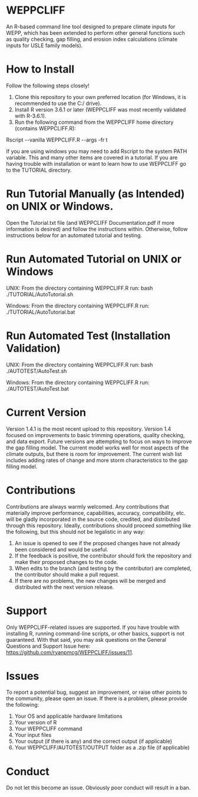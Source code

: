 # WEPPCLIFF
An R-based command line tool designed to prepare climate inputs for WEPP, which has been extended to perform other general functions such as quality checking, gap filling, and erosion index calculations (climate inputs for USLE family models).

# How to Install
Follow the following steps closely! 

1. Clone this repository to your own preferred location (for Windows, it is recommended to use the C:/ drive).
2. Install R version 3.6.1 or later (WEPPCLIFF was most recently validated with R-3.6.1).
3. Run the following command from the WEPPCLIFF home directory (contains WEPPCLIFF.R):

Rscript --vanilla WEPPCLIFF.R --args -fr t

If you are using windows you may need to add Rscript to the system PATH variable. This and many other items are covered in a tutorial. If you are having trouble with installation or want to learn how to use WEPPCLIFF go to the TUTORIAL directory.

# Run Tutorial Manually (as Intended) on UNIX or Windows.
Open the Tutorial.txt file (and WEPPCLIFF Documentation.pdf if more information is desired) and follow the instructions within. Otherwise, follow instructions below for an automated tutorial and testing.

# Run Automated Tutorial on UNIX or Windows
UNIX: From the directory containing WEPPCLIFF.R run: bash ./TUTORIAL/AutoTutorial.sh

Windows: From the directory containing WEPPCLIFF.R run: ./TUTORIAL/AutoTutorial.bat

# Run Automated Test (Installation Validation)
UNIX: From the directory containing WEPPCLIFF.R run: bash ./AUTOTEST/AutoTest.sh

Windows: From the directory containing WEPPCLIFF.R run: ./AUTOTEST/AutoTest.bat

# Current Version
Version 1.4.1 is the most recent upload to this repository. Version 1.4 focused on improvements to basic trimming operations, quality checking, and data export. Future versions are attempting to focus on ways to improve the gap filling model. The current model works well for most aspects of the climate outputs, but there is room for improvement. The current wish list includes adding rates of change and more storm characteristics to the gap filling model.

# Contributions
Contributions are always warmly welcomed. Any contributions that materially improve performance, capabilities, accuracy, compatibility, etc. will be gladly incorporated in the source code, credited, and distributed through this repository. Ideally, contributions should proceed something like the following, but this should not be legalistic in any way:
1. An issue is opened to see if the proposed changes have not already been considered and would be useful.
2. If the feedback is positive, the contributor should fork the repository and make their proposed changes to the code.
3. When edits to the branch (and testing by the contributor) are completed, the contributor should make a pull request.
4. If there are no problems, the new changes will be merged and distributed with the next version release.

# Support
Only WEPPCLIFF-related issues are supported. If you have trouble with installing R, running command-line scripts, or other basics, support is not guaranteed. With that said, you may ask questions on the General Questions and Support Issue here: https://github.com/ryanpmcg/WEPPCLIFF/issues/11.

# Issues
To report a potential bug, suggest an improvement, or raise other points to the community, please open an issue. If there is a problem, please provide the following:
1. Your OS and applicable hardware limitations
2. Your version of R
3. Your WEPPCLIFF command
4. Your input files
5. Your output (if there is any) and the correct output (if applicable)
6. Your WEPPCLIFF/AUTOTEST/OUTPUT folder as a .zip file (if applicable)

# Conduct
Do not let this become an issue. Obviously poor conduct will result in a ban.
